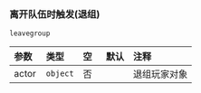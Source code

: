 ### 离开队伍时触发(退组)

`leavegroup`

| 参数  | 类型     | 空   | 默认 | 注释         |
| :---- | :------- | :--- | :--- | :----------- |
| actor | `object` | 否   |      | 退组玩家对象 |

